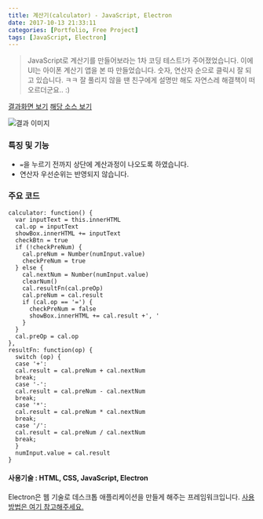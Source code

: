 ```yaml
---
title: 계산기(calculator) - JavaScript, Electron
date: 2017-10-13 21:33:11
categories: [Portfolio, Free Project]
tags: [JavaScript, Electron]
---
```


> JavaScript로 계산기를 만들어보라는 1차 코딩 테스트!가 주어졌었습니다.
이에 UI는 아이폰 계산기 앱을 본 따 만들었습니다.
숫자, 연산자 순으로 클릭시 잘 되고 있습니다. ㅋㅋ
잘 풀리지 않을 땐 친구에게 설명만 해도 자연스레 해결책이 떠오르더군요.. :)


[결과화면 보기](https://sharryhong.github.io/full-stack/test01-calculator/index.html)
[해당 소스 보기](https://github.com/sharryhong/full-stack/tree/master/test01-calculator)

![결과 이미지](/image/cal.jpg)

### 특징 및 기능
- `=`을 누르기 전까지 상단에 계산과정이 나오도록 하였습니다.
- 연산자 우선순위는 반영되지 않습니다. 

### 주요 코드
```
calculator: function() {
  var inputText = this.innerHTML
  cal.op = inputText
  showBox.innerHTML += inputText
  checkBtn = true
  if (!checkPreNum) {
    cal.preNum = Number(numInput.value)
    checkPreNum = true
  } else {
    cal.nextNum = Number(numInput.value)
    clearNum()
    cal.resultFn(cal.preOp)
    cal.preNum = cal.result
    if (cal.op == '=') {
      checkPreNum = false
      showBox.innerHTML += cal.result +', '
    }
  }
  cal.preOp = cal.op
},
resultFn: function(op) {
  switch (op) {
  case '+':
  cal.result = cal.preNum + cal.nextNum
  break;
  case '-':
  cal.result = cal.preNum - cal.nextNum
  break;
  case '*':
  cal.result = cal.preNum * cal.nextNum
  break;
  case '/':
  cal.result = cal.preNum / cal.nextNum
  break;
  }
  numInput.value = cal.result
}
```

#### 사용기술 : HTML, CSS, JavaScript, Electron
Electron은 웹 기술로 데스크톱 애플리케이션을 만들게 해주는 프레임워크입니다.
[사용 방법은 여기 참고해주세요.](https://electron.atom.io/docs/tutorial/quick-start/)
